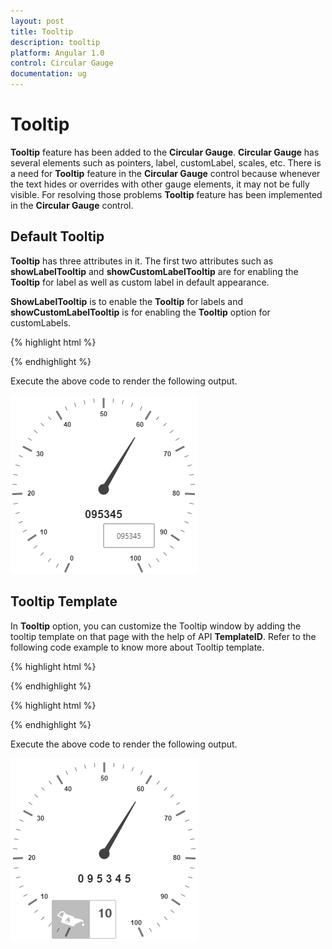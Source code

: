```yaml
---
layout: post
title: Tooltip
description: tooltip
platform: Angular 1.0
control: Circular Gauge
documentation: ug
---
```


# Tooltip

**Tooltip** feature has been added to the **Circular Gauge**. **Circular Gauge** has several elements such as pointers, label, customLabel, scales, etc. There is a need for **Tooltip** feature in the **Circular Gauge** control because whenever the text hides or overrides with other gauge elements, it may not be fully visible. For resolving those problems **Tooltip** feature has been implemented in the **Circular Gauge** control.

## Default Tooltip

**Tooltip** has three attributes in it. The first two attributes such as **showLabelTooltip** and **showCustomLabelTooltip** are for enabling the **Tooltip** for label as well as custom label in default appearance. 

**ShowLabelTooltip** is to enable the **Tooltip** for labels and **showCustomLabelTooltip** is for enabling the **Tooltip** option for customLabels.

{% highlight html %}
<html xmlns="http://www.w3.org/1999/xhtml" lang="en" ng-app="CircularGaugeApp">
    <head>
        <title>Essential Studio for AngularJS: CircularGauge</title>
        <!--CSS and Script file References -->
    </head>
    <body ng-controller="CircularGaugeCtrl">
        <div id="circularframe">
                <ej-circulargauge e-tooltip-ShowLabelTooltip="true" 
                e-tooltip-showCustomLabelTooltip="true">
                <e-scales>
                <e-scale   e-showLabels="true" e-radius="150">
                <e-customlabels>
                <e-customlabel e-color="red" e-textAngle="10" e-value="095345" e-font-size="18px"
                e-font-fontFamily="Arial" e-font-fontStyle="bold" e-position-x="180" 
                e-position-y="220">
                </e-customlabel>
                </e-customlabels>
                <e-pointers>
                <e-pointer e-length="100" e-value="60">
                </e-pointers>
                </e-scale>
                <e-scales> 
                </ej-circulargauge>
        </div>
        <script>
        angular.module('CircularGaugeApp', ['ejangular'])
        .controller('CircularGaugeCtrl', function ($scope) {
         });
    </script>
    </body>
</html>

{% endhighlight %}



Execute the above code to render the following output.

![](Tooltip_images/Tooltip_img1.png)

## Tooltip Template

In **Tooltip** option, you can customize the Tooltip window by adding the tooltip template on that page with the help of API **TemplateID**. Refer to the following code example to know more about Tooltip template.

{% highlight html %}

<html xmlns="http://www.w3.org/1999/xhtml" lang="en" ng-app="CircularGaugeApp">
    <head>
        <title>Essential Studio for AngularJS: CircularGauge</title>
        <!--CSS and Script file References -->
    </head>
    <body ng-controller="CircularGaugeCtrl">
    <div id="Tooltip" style="height: 60px; display: none;">
    <div id="icon">
        <div id="eficon"></div>
    </div>
    <div id="value">
        <div>
            <label id="efpercentage">&nbsp;#label#</label>
        </div>
    </div>
    </div>
        <div id="circularframe">
                <ej-circulargauge e-tooltip-ShowLabelTooltip="true"
                e-tooltip-showCustomLabelTooltip="true" e-tooltip-templateid="Tooltip">
                <e-scales>
                <e-scale   e-showLabels="true" e-radius="150">
                <e-customlabels>
                <e-customlabel e-color="red" e-textAngle="10" e-value="0 9 5 3 4 5" e-font-size="18px" 
                e-font-fontFamily="Arial" e-font-fontStyle="bold" e-position-x="180" e-position-y="220">
                </e-customlabel>
                </e-customlabels>
                <e-pointers>
                <e-pointer e-length="100" e-value="60">
                </e-pointers>
                </e-scale>
                <e-scales> 
                </ej-circulargauge>
        </div>
        <script>
        angular.module('CircularGaugeApp', ['ejangular'])
        .controller('CircularGaugeCtrl', function ($scope) {
         });
    </script>
    </body>
</html>





{% endhighlight %}

{% highlight html %}

<style type="text/css">

<!-- Adds the necessary styles here. -->.

</style>


{% endhighlight %}





Execute the above code to render the following output.

![](Tooltip_images/Tooltip_img2.png)

